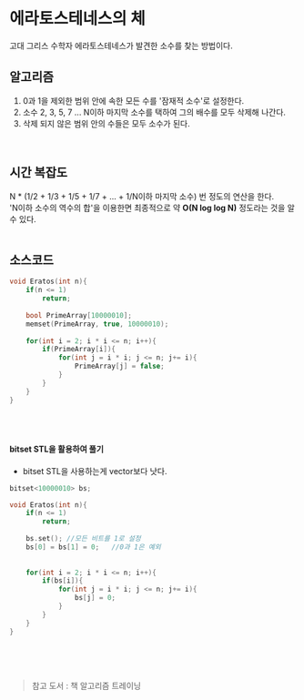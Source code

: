 # 에라토스테네스의 체
고대 그리스 수학자 에라토스테네스가 발견한 소수를 찾는 방법이다.
<br>

## 알고리즘
1. 0과 1을 제외한 범위 안에 속한 모든 수를 '잠재적 소수'로 설정한다.
2. 소수 2, 3, 5, 7 ... N이하 마지막 소수를 택하여 그의 배수를 모두 삭제해 나간다.
3. 삭제 되지 않은 범위 안의 수들은 모두 소수가 된다.
<br>

## 시간 복잡도
N * (1/2 + 1/3 + 1/5 + 1/7 + ... + 1/N이하 마지막 소수) 번 정도의 연산을 한다. <br>
'N이하 소수의 역수의 합'을 이용한면 최종적으로 약 **O(N log log N)** 정도라는 것을 알 수 있다. 
<br><br>

## 소스코드
```cpp
void Eratos(int n){
    if(n <= 1)
        return;
    
    bool PrimeArray[10000010];
    memset(PrimeArray, true, 10000010);
    
    for(int i = 2; i * i <= n; i++){
        if(PrimeArray[i]){
            for(int j = i * i; j <= n; j+= i){
                PrimeArray[j] = false;
            }
        }
    }
}

```
<br><br>

#### bitset STL을 활용하여 풀기
- bitset STL을 사용하는게 vector<bool>보다 낫다.
  
```cpp
bitset<10000010> bs;

void Eratos(int n){
    if(n <= 1)
        return;
    
    bs.set(); //모든 비트를 1로 설정
    bs[0] = bs[1] = 0;   //0과 1은 예외
    
    
    for(int i = 2; i * i <= n; i++){
        if(bs[i]){
            for(int j = i * i; j <= n; j+= i){
                bs[j] = 0;
            }
        }
    }
}
  
```  

<br><br>
> 참고 도서 : 책 알고리즘 트레이닝

